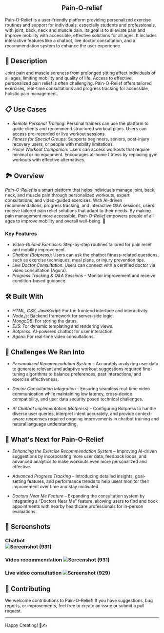 ## <div div align="center">Pain-O-relief</div>

Pain-O-Relief is a user-friendly platform providing personalized exercise routines and support for individuals, especially 
students and professionals, with joint, back, neck and muscle pain. Its goal is to alleviate pain and improve 
mobility with accessible, effective solutions for all ages. It includes interactive features like a chatbot, live doctor consultation, and a recommendation system to enhance the user experience.

## 🚀 Description

Joint pain and muscle soreness from prolonged sitting affect individuals of all ages, limiting mobility and 
quality of life. Access to effective, personalized pain relief is often challenging. Pain-O-Relief offers tailored 
exercises, real-time consultations and progress tracking for accessible, holistic pain management. 

## 📋 Use Cases

- *Remote Personal Training*: Personal trainers can use the platform to guide clients and recommend structured workout plans. Users can access pre-recorded or live workout sessions.
- *Fitness for Special Groups*: Supports beginners, seniors, post-injury recovery users, or people with mobility limitations.
- *Home Workout Companion*: Users can access workouts that require minimal or no equipment. Encourages at-home fitness by replacing gym workouts with effective alternatives.

## 🏞 Overview

*Pain-O-Relief* is a smart platform that helps individuals manage joint, back, neck, and muscle pain through personalized workouts, expert consultations, and video-guided exercises. With AI-driven recommendations, progress tracking, and interactive Q&A sessions, users receive tailored pain relief solutions that adapt to their needs. By making pain management more accessible, *Pain-O-Relief* empowers people of all ages to improve mobility and overall well-being. 🚀  

### Key Features

- *Video-Guided Exercises*: Step-by-step routines tailored for pain relief and mobility improvement.
- *Chatbot (Botpress)*: Users can ask the chatbot fitness-related questions, such as exercise techniques, meal plans, or injury prevention tips.
- *Live Doctor Consultation*: Users can connect with a certified doctor via video consultation (Agora).
- *Progress Tracking & Q&A Sessions* – Monitor improvement and receive condition-based guidance.

## 🛠 Built With

- *HTML, CSS, JavaScript*: For the frontend interface and interactivity.
- *Node.js*: Backend framework for server-side logic.
- *MongoDB*: For storing the datas.
- *EJS*: For dynamic templating and rendering views.
- *Botpress*: AI-powered chatbot for user interaction.
- *Agora*: For real-time video consultations.
## 🚧 Challenges We Ran Into

- *Personalized Recommendation System* – Accurately analyzing user data to generate relevant and adaptive workout suggestions required fine-tuning algorithms to balance preferences, past interactions, and exercise effectiveness.

- *Doctor Consultation Integration* – Ensuring seamless real-time video communication while maintaining low latency, cross-device compatibility, and user data security posed technical challenges.

- *AI Chatbot Implementation (Botpress)* – Configuring Botpress to handle diverse user queries, interpret intent accurately, and provide context-aware responses required ongoing improvements in chatbot training and natural language understanding.

## 🌟 What's Next for Pain-O-Relief

- *Enhancing the Exercise Recommendation System* – Improving AI-driven suggestions by incorporating more user data, feedback loops, and advanced analytics to make workouts even more personalized and effective.

- *Advanced Progress Tracking* – Introducing detailed insights, goal-setting features, and performance trends to help users monitor their improvement over time and stay motivated.

- *Doctors Near Me Feature* – Expanding the consultation system by integrating a “Doctors Near Me” feature, allowing users to find and book appointments with nearby healthcare professionals for in-person evaluations.

## 📸 Screenshots

### Chatbot  <Br>![Screenshot (931)](https://github.com/SukritDeb/Pain-O-Relief/blob/main/Images/Chatbot%20Screenshot%202025-02-09%20at%2010.06.56_2eb476b7.jpg?raw=true)

### Video recommendation  ![Screenshot (931)](https://github.com/SukritDeb/Pain-O-Relief/blob/main/Images/Video%20Recommend%20Screenshot%202025-02-09%20at%2010.07.29_88ba9260.jpg?raw=true)

### Live video consultation  ![Screenshot (929)](https://github.com/SukritDeb/Pain-O-Relief/blob/main/Images/Video%20call%20screenshot%202025-02-09%20at%2010.05.35_efbe9693.jpg?raw=true)

## 🤝 Contributing

We welcome contributions to Pain-O-Relief! If you have suggestions, bug reports, or improvements, feel free to create an issue or submit a pull request.


---

Happy Creating! 🎨✍
